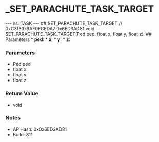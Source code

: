 # _SET_PARACHUTE_TASK_TARGET

--- ns: TASK --- ## SET_PARACHUTE_TASK_TARGET  // 0xC313379AF0FCEDA7 0x6ED3AD81 void SET_PARACHUTE_TASK_TARGET(Ped ped, float x, float y, float z);   ## Parameters * **ped**: * **x**: * **y**: * **z**:

### Parameters
* Ped ped
* float x
* float y
* float z

### Return Value
* void

### Notes
* AP Hash: 0x0x6ED3AD81
* Build: 811

